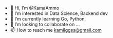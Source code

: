 - 👋 Hi, I’m @KamaAmmo
- 👀 I’m interested in Data Science, Backend dev
- 🌱 I’m currently learning Go, Python,
- 💞️ I’m looking to collaborate on ...
- 📫 How to reach me kamilggss@gmail.com

<!---
KamaAmmo/KamaAmmo is a ✨ special ✨ repository because its `README.md` (this file) appears on your GitHub profile.
You can click the Preview link to take a look at your changes.
--->
